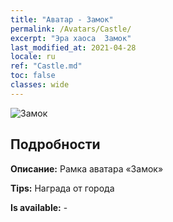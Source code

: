 ```yaml
---
title: "Аватар - Замок"
permalink: /Avatars/Castle/
excerpt: "Эра хаоса  Замок"
last_modified_at: 2021-04-28
locale: ru
ref: "Castle.md"
toc: false
classes: wide
---
```

 ![Замок](/images/a/avatarFrame_11.png)

## Подробности

 **Описание:** Рамка аватара «Замок» 

 **Tips:** Награда от города 

 **Is available:**  - 

